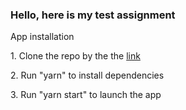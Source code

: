### Hello, here is my test assignment

<p>App installation</p>

<p>1. Clone the repo by the the <a href="https://github.com/AnnaSviatelyk/test-task.git">link</a></p>
<p>2. Run "yarn" to install dependencies</p>
<p>3. Run "yarn start" to launch the app</p>
